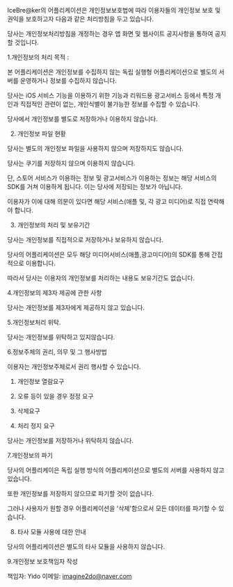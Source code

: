 IceBre@ker의 어플리케이션은 개인정보보호법에 따라 이용자들의 개인정보 보호 및 권익을 보호하고자 다음과 같은 처리방침을 두고 있습니다.



당사는 개인정보처리방침을 개정하는 경우 앱 화면 및 웹사이트 공지사항을 통하여 공지할 것입니다.







1.개인정보의 처리 목적 : 



본 어플리케이션은 개인정보를 수집하지 않는 독립 실행형 어플리케이션으로 별도의 서버를 운영하거나 정보를 수집하지 않습니다.



당사는 iOS 서비스 기능을 이용하기 위한 기능과 리워드용 광고서비스 등에서 특정 개인과 직접적인 관련이 없는, 개인식별이 불가능한 정보를 수집할 수 있습니다.



당사에서 개인정보를 별도로 저장하거나 이용하지 않습니다. 






2. 개인정보 파일 현황



당사는 별도의 개인정보 파일을 사용하지 않으며 저장하지도 않습니다.



당사는 쿠기를 저장하지 않으며 이용하지 않습니다.



단, 스토어 서비스가 이용하는 정보 및 광고서비스가 이용하는 정보는 해당 서비스의 SDK를 거쳐 이용하게 됩니다. 이는 당사에 저장되는 정보가 아닙니다.



이용자가 이에 대해 의문이 있다면 해당 서비스(애플 및, 각 광고 미디어)로 직접 연락해야 합니다.







3. 개인정보의 처리 및 보유기간



당사는 개인정보를 직접적으로 저장하거나 보유하지 않습니다. 



당사의 어플리케이션은 모두 해당 미디어서비스(애플,광고미디어)의 SDK를 통해 간접적으로 이용합니다.



따라서 당사는 이용자의 개인정보를 처리하는 내용도 보유기간도 없습니다.







4.개인정보의 제3자 제공에 관한 사항



당사는 개인정보를 제3자에게 제공하지 않고 있습니다.







5.개인정보처리 위탁.



당사는 개인정보를 위탁하고 있지않습니다.







6.정보주체의 권리, 의무 및 그 행사방법



이용자는 개인정보주체로서 권리 행사할 수 있습니다.



1) 개인정보 열람요구



2) 오류 등이 있을 경우 정정 요구



3) 삭제요구



4) 처리 정지 요구



당사는 개인정보를 저장하거나 위탁하지 않습니다.







7.개인정보의 파기



당사의 어플리케이은 독립 실행 방식의 어플리케이션으로 별도의 서버를 사용하지 않고있습니다.



또한 개인정보를 저장하지 않으므로 파기할 것이 없습니다.



그러나 사용자가 원할 경우 어플리케이션을 '삭제'함으로서 모든 데이터를 파기할 수 있습니다.


8. 타사 모듈 사용에 대한 안내

당사의 어플리케이션은 별도의 타사 모듈을 사용하지 않습니다.

9.개인정보  보호책임자 작성

책임자: Yido
이메일: imagine2do@naver.com
